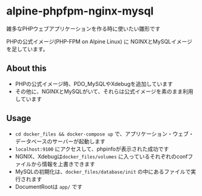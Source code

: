 # alpine-phpfpm-nginx-mysql
雑多なPHPウェブアプリケーションを作る時に使いたい雛形です

PHPの公式イメージ(PHP-FPM on Alpine Linux) に NGINXとMySQLイメージを足しています。

## About this
- PHPの公式イメージ時、PDO_MySQLやXdebugを追加しています
- その他に、NGINXとMySQLがいて、それらは公式イメージを素のまま利用しています

## Usage
- `cd docker_files && docker-compose up` で、アプリケーション・ウェブ・データベースのサーバーが起動します
- `localhost:9100` にアクセスして、phpinfoが表示された成功です
- NGNIX、Xdebugは`docker_files/volumes` に入っているそれぞれのconfファイルから情報を上書きできます
- MySQLの初期化は、`docker_files/database/init` の中にあるファイルで実行されます
- DocumentRootは `app/` です
